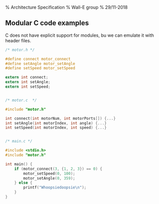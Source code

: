 % Architecture Specification
% Wall-E group
% 29/11-2018


## Modular C code examples
C does not have explicit support for modules, bu we can emulate it with header
files.

```c
/* motor.h */

#define connect motor_connect
#define setAngle motor_setAngle
#define setSpeed motor_setSpeed

extern int connect;
extern int setAngle;
extern int setSpeed;


/* motor.c  */

#include "motor.h"

int connect(int motorNum, int motorPorts[]) {...}
int setAngle(int motorIndex, int angle) {...}
int setSpeed(int motorIndex, int speed) {...}


/* main.c */

#include <stdio.h>
#include "motor.h"

int main() {
    if (motor_connect(3, {1, 2, 3}) == 0) {
        motor_setSpeed(0, 100);
        motor_setAngle(0, 359);
    } else {
        printf("Whoopsiedoopsie\n");
    }
}
```


